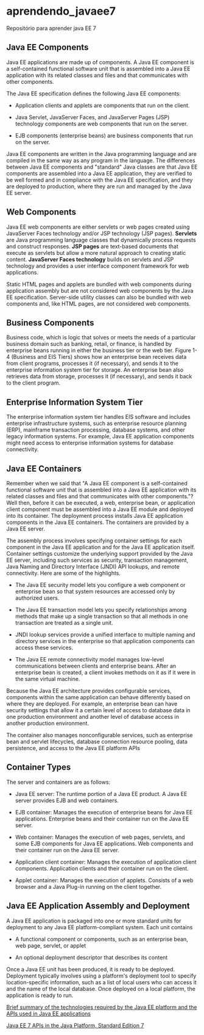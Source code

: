 # aprendendo_javaee7
Repositório para aprender java EE 7

## Java EE Components

Java EE applications are made up of components. A Java EE component is a self-contained functional software unit that is assembled into a Java EE application with its related classes and files and that communicates with other components.

The Java EE specification defines the following Java EE components:

 - Application clients and applets are components that run on the client.

 - Java Servlet, JavaServer Faces, and JavaServer Pages (JSP) technology components are web components that run on the server.

 - EJB components (enterprise beans) are business components that run on the server.

Java EE components are written in the Java programming language and are compiled in the same way as any program in the language. The differences between Java EE components and "standard" Java classes are that Java EE components are assembled into a Java EE application, they are verified to be well formed and in compliance with the Java EE specification, and they are deployed to production, where they are run and managed by the Java EE server.

## Web Components

Java EE web components are either servlets or web pages created using JavaServer Faces technology and/or JSP technology (JSP pages). **Servlets** are Java programming language classes that dynamically process requests and construct responses. **JSP pages** are text-based documents that execute as servlets but allow a more natural approach to creating static content. **JavaServer Faces technology** builds on servlets and JSP technology and provides a user interface component framework for web applications.

Static HTML pages and applets are bundled with web components during application assembly but are not considered web components by the Java EE specification. Server-side utility classes can also be bundled with web components and, like HTML pages, are not considered web components.

## Business Components

Business code, which is logic that solves or meets the needs of a particular business domain such as banking, retail, or finance, is handled by enterprise beans running in either the business tier or the web tier. Figure 1-4 (Business and EIS Tiers) shows how an enterprise bean receives data from client programs, processes it (if necessary), and sends it to the enterprise information system tier for storage. An enterprise bean also retrieves data from storage, processes it (if necessary), and sends it back to the client program.

## Enterprise Information System Tier

The enterprise information system tier handles EIS software and includes enterprise infrastructure systems, such as enterprise resource planning (ERP), mainframe transaction processing, database systems, and other legacy information systems. For example, Java EE application components might need access to enterprise information systems for database connectivity.

## Java EE Containers

Remember when we said that "A Java EE component is a self-contained functional software unit that is assembled into a Java EE application with its related classes and files and that communicates with other components."? Well then, before it can be executed, a web, enterprise bean, or application client component must be assembled into a Java EE module and deployed into its container. The deployment process installs Java EE application components in the Java EE containers. The containers are provided by a Java EE server.

The assembly process involves specifying container settings for each component in the Java EE application and for the Java EE application itself. Container settings customize the underlying support provided by the Java EE server, including such services as security, transaction management, Java Naming and Directory Interface (JNDI) API lookups, and remote connectivity. Here are some of the highlights.

 - The Java EE security model lets you configure a web component or enterprise bean so that system resources are accessed only by authorized users.

 - The Java EE transaction model lets you specify relationships among methods that make up a single transaction so that all methods in one transaction are treated as a single unit.

 - JNDI lookup services provide a unified interface to multiple naming and directory services in the enterprise so that application components can access these services.

 - The Java EE remote connectivity model manages low-level communications between clients and enterprise beans. After an enterprise bean is created, a client invokes methods on it as if it were in the same virtual machine.

Because the Java EE architecture provides configurable services, components within the same application can behave differently based on where they are deployed. For example, an enterprise bean can have security settings that allow it a certain level of access to database data in one production environment and another level of database access in another production environment.

The container also manages nonconfigurable services, such as enterprise bean and servlet lifecycles, database connection resource pooling, data persistence, and access to the Java EE platform APIs

## Container Types

The server and containers are as follows:

 - Java EE server: The runtime portion of a Java EE product. A Java EE server provides EJB and web containers.

 - EJB container: Manages the execution of enterprise beans for Java EE applications. Enterprise beans and their container run on the Java EE server.

 - Web container: Manages the execution of web pages, servlets, and some EJB components for Java EE applications. Web components and their container run on the Java EE server.

 - Application client container: Manages the execution of application client components. Application clients and their container run on the client. 

 - Applet container: Manages the execution of applets. Consists of a web browser and a Java Plug-in running on the client together.

## Java EE Application Assembly and Deployment

A Java EE application is packaged into one or more standard units for deployment to any Java EE platform-compliant system. Each unit contains

 - A functional component or components, such as an enterprise bean, web page, servlet, or applet

 - An optional deployment descriptor that describes its content

Once a Java EE unit has been produced, it is ready to be deployed. Deployment typically involves using a platform's deployment tool to specify location-specific information, such as a list of local users who can access it and the name of the local database. Once deployed on a local platform, the application is ready to run.

[Brief summary of the technologies required by the Java EE platform and the APIs used in Java EE applications](https://docs.oracle.com/javaee/7/tutorial/overview007.htm)

[Java EE 7 APIs in the Java Platform, Standard Edition 7](https://docs.oracle.com/javaee/7/tutorial/overview008.htm)



